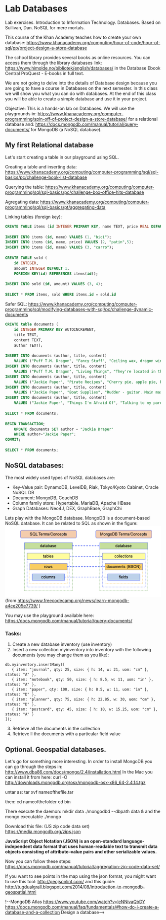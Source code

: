 # Lab Databases
Lab exercises. Introduction to Information Technology. Databases. Based on Sullivan, Dan. NoSQL for mere mortals. 

This course of the Khan Academy teaches how to create your own database:
https://www.khanacademy.org/computing/hour-of-code/hour-of-sql/pp/project-design-a-store-database

The school library provides several books as online resources. You can access them through the library databases link: https://www.himolde.no/bibliotek/english/databases/ in the Database Ebook Central ProQuest - E-books in full text. 

We are not going to delve into the details of Database design because you are going to have a course in Databases on the next semester. In this class we will show you what you can do with databases. At the end of this class you will be able to create a simple database and use it in your project.

Objective: This is a hands-on lab on Databases. We will use the playgrounds in:
https://www.khanacademy.org/computer-programming/spin-off-of-project-design-a-store-database/
for a relational database and:
https://docs.mongodb.com/manual/tutorial/query-documents/
for MongoDB (a NoSQL database).

## My first Relational database
Let's start creating a table in our playground using SQL.

Creating a table and inserting data:
https://www.khanacademy.org/computing/computer-programming/sql/sql-basics/pc/challenge-book-list-database

Querying the table:
https://www.khanacademy.org/computing/computer-programming/sql/sql-basics/pc/challenge-box-office-hits-database

Agregating data:
https://www.khanacademy.org/computing/computer-programming/sql/sql-basics/pt/aggregating-data

Linking tables (foreign key):
```sql
CREATE TABLE items (id INTEGER PRIMARY KEY, name TEXT, price REAL DEFAULT 10);

INSERT INTO items (id, name) VALUES (1, "bici");
INSERT INTO items (id, name, price) VALUES (2, "patin",5);
INSERT INTO items (id, name) VALUES (3, "carro");

CREATE TABLE sold (
    id INTEGER,
    amount INTEGER DEFAULT 1,
    FOREIGN KEY(id) REFERENCES items(id));

INSERT INTO sold (id, amount) VALUES (3, 4);

SELECT * FROM items, sold WHERE items.id = sold.id
```

Safer SQL:
https://www.khanacademy.org/computing/computer-programming/sql/modifying-databases-with-sql/pc/challenge-dynamic-documents
```sql
CREATE table documents (
    id INTEGER PRIMARY KEY AUTOINCREMENT,
    title TEXT,
    content TEXT,
    author TEXT);
    
INSERT INTO documents (author, title, content)
    VALUES ("Puff T.M. Dragon", "Fancy Stuff", "Ceiling wax, dragon wings, etc.");
INSERT INTO documents (author, title, content)
    VALUES ("Puff T.M. Dragon", "Living Things", "They're located in the left ear, you know.");
INSERT INTO documents (author, title, content)
    VALUES ("Jackie Paper", "Pirate Recipes", "Cherry pie, apple pie, blueberry pie.");
INSERT INTO documents (author, title, content)
    VALUES ("Jackie Paper", "Boat Supplies", "Rudder - guitar. Main mast - bed post.");
INSERT INTO documents (author, title, content)
    VALUES ("Jackie Paper", "Things I'm Afraid Of", "Talking to my parents, the sea, giant pirates, heights.");

SELECT * FROM documents;

BEGIN TRANSACTION;
    UPDATE documents SET author = "Jackie Draper"
    WHERE author="Jackie Paper";
COMMIT;

SELECT * FROM documents;
```

## NoSQL databases:
The most widely used types of NoSQL databases are:
- Key-Value pair: DynamoDB, LevelDB, Riak, Tokyo/Kyoto Cabinet, Oracle NoSQL DB
- Document: MongoDB, CouchDB
- Column family store: Hypertable. MariaDB, Apache HBase
- Graph Databases: Neo4J, DEX, GraphBase, GraphChi

Lets play with the MongoDB database. MongoDB is a document-based NoSQL database. It can be related to SQL as shown in the figure:
![Comparing SQL and MongoDB Terms](./mongoDBcompared.png) (from https://www.freecodecamp.org/news/learn-mongodb-a4ce205e7739/
)

You may use the playground available here:
https://docs.mongodb.com/manual/tutorial/query-documents/

### Tasks:
1. Create a new database inventory (use inventory)
2. Insert a new collection myinventory into inventory with the following documents (you may change them as you like):
```mongodb
db.myinventory.insertMany([
   { item: "journal", qty: 25, size: { h: 14, w: 21, uom: "cm" }, status: "A" },
   { item: "notebook", qty: 50, size: { h: 8.5, w: 11, uom: "in" }, status: "A" },
   { item: "paper", qty: 100, size: { h: 8.5, w: 11, uom: "in" }, status: "D" },
   { item: "planner", qty: 75, size: { h: 22.85, w: 30, uom: "cm" }, status: "D" },
   { item: "postcard", qty: 45, size: { h: 10, w: 15.25, uom: "cm" }, status: "A" }
]);
```
3. Retrieve all the documents in the collection
4. Retrieve ll the documents with a particular field value

## Optional. Geospatial databases.

Let's go for something more interesting. In order to install MongoDB you can go through the steps in:
http://www.dba86.com/docs/mongo/2.4/installation.html
In the Mac you can install it from here:
curl -O http://downloads.mongodb.org/osx/mongodb-osx-x86_64-2.4.14.tgz

untar as:
tar xvf nameofthefile.tar

then: 
cd nameofthefolder
cd bin

There execute the daemon:
mkdir data
./mongodbd --dbpath data & 
and the mongo executable
./mongo

Download this file: (US zip code data set)
https://media.mongodb.org/zips.json

**JavaScript Object Notation (JSON) is an open-standard language-independent data format that uses human-readable text to transmit data objects consisting of attribute–value pairs and other serializable values.**

Now you can follow these steps: https://docs.mongodb.com/manual/tutorial/aggregation-zip-code-data-set/

<!--https://dduril.github.io/ucscx-data-analytics/nosql-databases/lab-3b.html-->

If you want to see points in the map using the json format, you might want to use this tool: http://geojsonlint.com/
and this guide:
http://tugdualgrall.blogspot.com/2014/08/introduction-to-mongodb-geospatial.html

<!--### Key-Value pair databases
Introduction to the technology: explain the data model (what makes all the systems in the class similar)-->
<!--Gives an assessment of the types of workloads for which it is and is not well-suited.-->
<!--Compares several of the specific products in the class, contrasting the things that are different between systems.-->

!--MongoDB Atlas https://www.youtube.com/watch?v=leNNivaQbDY
https://docs.mongodb.com/manual/faq/fundamentals/#how-do-i-create-a-database-and-a-collection
Design a database-->

